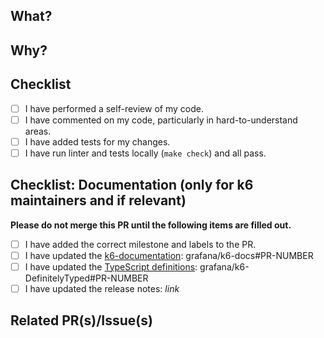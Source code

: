 ## What?

<!-- A short (or detailed) description of what this PR does. -->

## Why?

<!-- A short (or detailed) explanation of why these changes are made and needed. -->

## Checklist

<!-- 
If you haven't read the contributing guidelines https://github.com/grafana/k6/blob/master/CONTRIBUTING.md 
and code of conduct https://github.com/grafana/k6/blob/master/CODE_OF_CONDUCT.md yet, please do so
-->

- [ ] I have performed a self-review of my code.
- [ ] I have commented on my code, particularly in hard-to-understand areas.
- [ ] I have added tests for my changes.
- [ ] I have run linter and tests locally (`make check`) and all pass.

## Checklist: Documentation (only for k6 maintainers and if relevant)

**Please do not merge this PR until the following items are filled out.**

- [ ] I have added the correct milestone and labels to the PR.
- [ ] I have updated the [k6-documentation](https://github.com/grafana/k6-docs): grafana/k6-docs#PR-NUMBER
- [ ] I have updated the [TypeScript definitions](https://github.com/grafana/k6-DefinitelyTyped/tree/master/types/k6): grafana/k6-DefinitelyTyped#PR-NUMBER
- [ ] I have updated the release notes: _link_

<!-- - [ ] Any other relevant item -->

## Related PR(s)/Issue(s)

<!-- - <https://github.com/grafana/...> -->

<!-- Does it close an issue? -->

<!-- Closes #ISSUE-ID -->

<!-- Thanks for your contribution! 🙏🏼 -->

